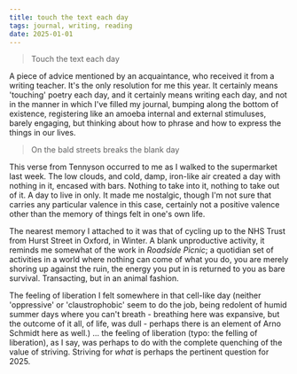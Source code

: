 ```yaml
---
title: touch the text each day
tags: journal, writing, reading
date: 2025-01-01
---
```

> Touch the text each day

A piece of advice mentioned by an acquaintance, who received it from a writing teacher. It's the only resolution for me this year. It certainly means 'touching' poetry each day, and it certainly means writing each day, and not in the manner in which I've filled my journal, bumping along the bottom of existence, registering like an amoeba internal and external stimuluses, barely engaging, but thinking about how to phrase and how to express the things in our lives. 

> On the bald streets breaks the blank day

This verse from Tennyson occurred to me as I walked to the supermarket last week. The low clouds, and cold, damp, iron-like air created a day with nothing in it, encased with bars. Nothing to take into it, nothing to take out of it. A day to live in only. It made me nostalgic, though I'm not sure that carries any particular valence in this case, certainly not a positive valence other than the memory of things felt in one's own life. 

The nearest memory I attached to it was that of cycling up to the NHS Trust from Hurst Street in Oxford, in Winter. A blank unproductive activity, it reminds me somewhat of the work in _Roadside Picnic_; a quotidian set of activities in a world where nothing can come of what you do, you are merely shoring up against the ruin, the energy you put in is returned to you as bare survival. Transacting, but in an animal fashion. 

The feeling of liberation I felt somewhere in that cell-like day (neither 'oppressive' or 'claustrophobic' seem to do the job, being redolent of humid summer days where you can't breath - breathing here was expansive, but the outcome of it all, of life, was dull - perhaps there is an element of Arno Schmidt here as well.) ... the feeling of liberation (typo: the felling of liberation), as I say, was perhaps to do with the complete quenching of the value of striving. Striving for _what_ is perhaps the pertinent question for 2025.